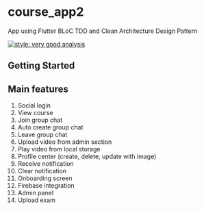 # course_app2
App using Flutter BLoC TDD and Clean Architecture Design Pattern

[![style: very good analysis](https://img.shields.io/badge/style-very_good_analysis-B22C89.svg)](https://pub.dev/packages/very_good_analysis)

## Getting Started

## Main features

1. Social login
2. View course
3. Join group chat
4. Auto create group chat
5. Leave group chat
6. Upload video from admin section
7. Play video from local storage
8. Profile center (create, delete, update with image)
9. Receive notification 
10. Clear notification
11. Onboarding screen
12. Firebase integration 
13. Admin panel
14. Upload exam